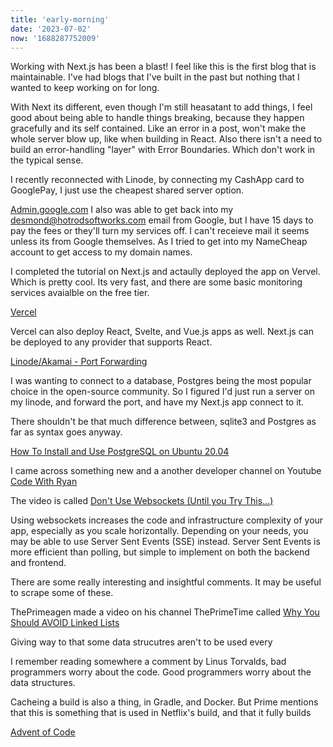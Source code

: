 ```yaml
---
title: 'early-morning'
date: '2023-07-02'
now: '1688287752009'
---
```



Working with Next.js has been a blast! I feel like this is the first blog that is maintainable. I've had blogs that I've built in the past but nothing that I wanted to keep working on for long.

With Next its different, even though I'm still heasatant to add things, I feel good about being able to handle things breaking, because they happen gracefully and its self contained. Like an error in a post, won't make the whole server blow up, like when building in React. Also there isn't a need to build an error-handling "layer" with Error Boundaries. Which don't work in the typical sense.


I recently reconnected with Linode, by connecting my CashApp card to GooglePay, I just use the cheapest shared server option.


[Admin.google.com](https://admin.google.com)
I also was able to get back into my desmond@hotrodsoftworks.com email from Google, but I have 15 days to pay the fees or they'll turn my services off. I can't receieve mail it seems unless its from Google themselves. As I tried to get into my NameCheap account to get access to my domain names.

I completed the tutorial on Next.js and actaully deployed the app on Vervel. Which is pretty cool. Its very fast, and there are some basic monitoring services avaialble on the free tier. 

[Vercel](https://vercel.com/namean/nextjs-blog/CsPiFfnessX8USQphqu2iemnH9Jt)

Vercel can also deploy React, Svelte, and Vue.js apps as well. Next.js can be deployed to any provider that supports React.

[Linode/Akamai - Port Forwarding](https://www.linode.com/community/questions/18938/port-forwarding)

I was wanting to connect to a database, Postgres being the most popular choice in the open-source community. So I figured I'd just run a server on my linode, and forward the port, and have my Next.js app connect to it.

There shouldn't be that much difference between, sqlite3 and Postgres as far as syntax goes anyway.

[How To Install and Use PostgreSQL on Ubuntu 20.04](https://www.digitalocean.com/community/tutorials/how-to-install-and-use-postgresql-on-ubuntu-20-04)


I came across something new and a another developer channel on Youtube [Code With Ryan]()


The video is called [Don't Use Websockets (Until you Try This...)](https://www.youtube.com/watch?v=6QnTNKOJk5A)

Using websockets increases the code and infrastructure complexity of your app, especially as you scale horizontally. Depending on your needs, you may be able to use Server Sent Events (SSE) instead. Server Sent Events is more efficient than polling, but simple to implement on both the backend and frontend.

There are some really interesting and insightful comments. It may be useful to scrape some of these.



ThePrimeagen made a video on his channel ThePrimeTime called [Why You Should AVOID Linked Lists](https://www.youtube.com/watch?v=cvZArAipOjo)

Giving way to that some data strucutres aren't to be used every

I remember reading somewhere a comment by Linus Torvalds, bad programmers worry about the code. Good programmers worry about the data structures.

Cacheing a build is also a thing, in Gradle, and Docker. But Prime mentions that this is something that is used in Netflix's build, and that it fully builds


[Advent of Code](https://adventofcode.com/2022/day/25)